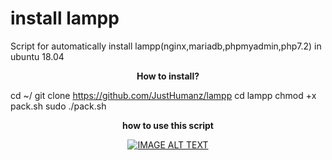 # install lampp

  Script for automatically install lampp(nginx,mariadb,phpmyadmin,php7.2) in ubuntu 18.04


<p align="center">
  <b> How to install? </b>
</p>  

cd ~/
git clone https://github.com/JustHumanz/lampp
cd lampp
chmod +x pack.sh
sudo ./pack.sh

<p align="center">
  <b> how to use this script </b>
  <div align="center">
    <div align="center">
  <a href="https://www.youtube.com/watch?v=iDk40PQ0MS0">
     <img src="https://community-cdn-digitalocean-com.global.ssl.fastly.net/assets/tutorials/images/large/Install_LEMP-twitter.png" alt="IMAGE ALT TEXT"></a>
</div>
